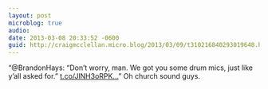 ```yaml
---
layout: post
microblog: true
audio: 
date: 2013-03-08 20:33:52 -0600
guid: http://craigmcclellan.micro.blog/2013/03/09/t310216840293019648.html
---
```

“@BrandonHays: “Don’t worry, man. We got you some drum mics, just like y’all asked for.” [t.co/JlNH3oRPK...](http://t.co/JlNH3oRPKv)” Oh church sound guys.
